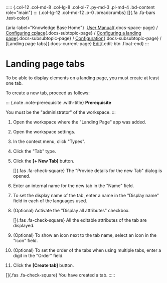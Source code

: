 ::::: {.col-12 .col-md-8 .col-lg-8 .col-xl-7 .py-md-3 .pl-md-4 .bd-content role="main"}
::: {.col-lg-12 .col-md-12 .p-0 .breadcrumbs}
[]{.fa .fa-bars .text-color}

[](https://docs.cplace.io/){aria-label="Knowledge Base Home"}  [User
Manual](/user-manual-en/){.docs-space-page} / [Configuring
cplace](/user-manual-en/cplace-konfigurieren/){.docs-subtopic-page} /
[Configuring a landing
page](/user-manual-en/cplace-konfigurieren/landing-page-konfigurieren/){.docs-subsubtopic-page}
/
[Configuration](/user-manual-en/cplace-konfigurieren/landing-page-konfigurieren/konfiguration/){.docs-subsubtopic-page}
/ [Landing page tabs]{.docs-current-page} [
Edit](https://github.com/collaborationfactory/cplace-doc-user-enu/blob/release/25.2/cplace-konfigurieren/landing-page-konfigurieren/konfiguration/landing-page-tabs.md){.edit-btn
.float-end}
:::

# Landing page tabs

To be able to display elements on a landing page, you must create at
least one tab.

To create a new tab, proceed as follows:

::: {.note .note-prerequisite .with-title}
**Prerequisite**

You must be the "administrator" of the workspace.
:::

1.  Open the workspace where the "Landing Page" app was added.

2.  Open the workspace settings.

3.  In the context menu, click "Types".

4.  Click the "Tab" type.

5.  Click the **\[+ New Tab\]** button.

    []{.fas .fa-check-square} The "Provide details for the new Tab"
    dialog is opened.

6.  Enter an internal name for the new tab in the "Name" field.

7.  To set the display name of the tab, enter a name in the "Display
    name" field in each of the languages used.

8.  (Optional) Activate the "Display all attributes" checkbox.

    []{.fas .fa-check-square} All the editable attributes of the tab are
    displayed.

9.  (Optional) To show an icon next to the tab name, select an icon in
    the "Icon" field.

10. (Optional) To set the order of the tabs when using multiple tabs,
    enter a digit in the "Order" field.

11. Click the **\[Create tab\]** button.

[]{.fas .fa-check-square} You have created a tab.
:::::
